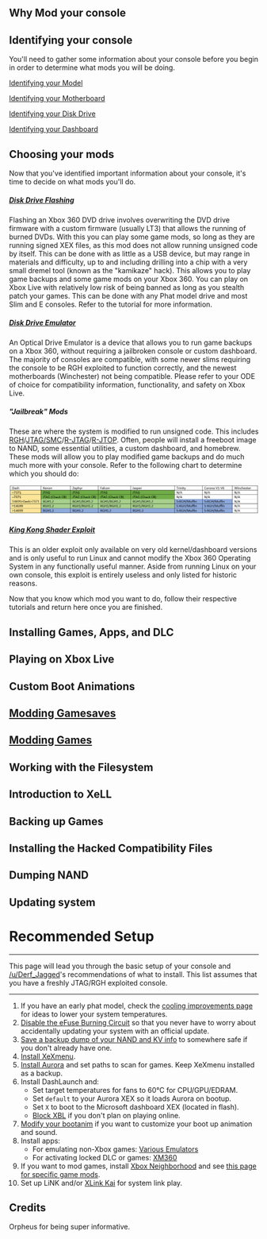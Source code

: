 ## Why Mod your console



## Identifying your console

You'll need to gather some information about your console before you begin in order to determine what mods you will be doing.

[Identifying your Model](identifyconsole/model.md)

[Identifying your Motherboard](identifyconsole/motherboard.md)

[Identifying your Disk Drive](identifyconsole/dvddrive.md)

[Identifying your Dashboard](identifyconsole/dashboard.md)

## Choosing your mods

Now that you've identified important information about your console, it's time to decide on what mods you'll do.

##### [Disk Drive Flashing](oddflashing.md)

Flashing an Xbox 360 DVD drive involves overwriting the DVD drive  firmware with a custom firmware (usually LT3) that allows the running of burned DVDs. With this you can play some game mods, so long as they are running signed XEX files, as this mod does not allow running unsigned code by itself. This can be done with as little as a USB device, but may range in materials and difficulty, up to and including drilling into a chip with a very small dremel tool (known  as the "kamikaze" hack). This allows you to play game backups and some game mods on your Xbox 360. You can play on Xbox Live with relatively low risk of being banned as long as you stealth patch your games. This can be done with any Phat model drive and most Slim and E consoles. Refer to the tutorial for more information.

##### [Disk Drive Emulator](odes/index.md)

An Optical Drive Emulator is a device that allows you to run game backups on a Xbox 360, without requiring a jailbroken  console or custom dashboard. The majority of consoles are compatible, with some newer slims requiring the console to be RGH exploited to function correctly, and the newest motherboards (Winchester) not being compatible. Please refer to your ODE of choice for compatibility information, functionality, and safety on Xbox Live.

##### "Jailbreak" Mods

These are where the system is modified to run unsigned code. This includes [RGH](rgh/index.md)/[JTAG/SMC](jtag-smc/index.md)/[R-JTAG](rjtag/index.md)/[R-JTOP](rjtop/index.md). Often, people will install a freeboot image to NAND, some essential utilities, a custom dashboard, and homebrew. These mods will allow you to play modified game backups and do much much more with your console. Refer to the following chart to determine which you should do:

![exploitchart](../media/exploitchart.png)

##### [King Kong Shader Exploit](kkexploit.md)

This is an older exploit only available on very old kernel/dashboard versions and is only useful to run Linux and cannot modify the Xbox 360 Operating System in any functionally useful manner. Aside from running Linux on your own console, this exploit is entirely useless and only listed for historic reasons.



Now that you know which mod you want to do, follow their respective tutorials and return here once you are finished.

## Installing Games, Apps, and DLC

## Playing on Xbox Live

## Custom Boot Animations

## [Modding Gamesaves](savegamemodding/index.md)

## [Modding Games](gamemodding/index.md)

## Working with the Filesystem

## Introduction to XeLL

## Backing up Games

## Installing the Hacked Compatibility Files

## Dumping NAND

## Updating system



# Recommended Setup

------

This page will lead you through the basic setup of your console and [/u/Derf_Jagged](https://www.reddit.com/u/Derf_Jagged)'s recommendations of what to install. This list assumes that you have a freshly JTAG/RGH exploited console. 

------

1. If you have an early phat model, check the [cooling improvements page](https://www.reddit.com/r/360hacks/wiki/improve_cooling) for ideas to lower your system temperatures. 
2. [Disable the eFuse Burning Circuit](https://old.reddit.com/r/360hacks/wiki/efuses) so that you never have to worry about accidentally updating your system with an official update.
3. [Save a backup dump of your NAND and KV info](https://www.reddit.com/r/360hacks/wiki/nand_backup) to somewhere safe if you don't already have one. 
4. [Install XeXmenu](https://old.reddit.com/r/360hacks/wiki/XeXmenu). 
5. [Install Aurora](https://www.reddit.com/r/360hacks/wiki/aurora) and set paths to scan for games. Keep XeXmenu installed as a backup.
6. Install DashLaunch and:
   - Set target temperatures for fans to 60°C for CPU/GPU/EDRAM.
   - Set `default` to your Aurora XEX so it loads Aurora on bootup.
   - Set `X` to boot to the Microsoft dashboard XEX (located in flash).
   - [Block XBL](https://www.reddit.com/r/360hacks/wiki/block_xbl) if you don't plan on playing online.
7. [Modify your bootanim](https://www.reddit.com/r/360hacks/wiki/bootanim) if you want to customize your boot up animation and sound.
8. Install apps:
   - For emulating non-Xbox games: [Various Emulators](https://www.reddit.com/r/360hacks/wiki/emulators)
   - For activating locked DLC or games: [XM360](https://www.reddit.com/r/360hacks/wiki/xm360)
9. If you want to mod games, install [Xbox Neighborhood](https://www.reddit.com/r/360hacks/wiki/xbox_neighborhood) and see [this page for specific game mods](https://www.reddit.com/r/360hacks/wiki/modding).
10. Set up LiNK and/or [XLink Kai](https://www.reddit.com/r/360hacks/wiki/xlink) for system link play.



## Credits

Orpheus for being super informative.